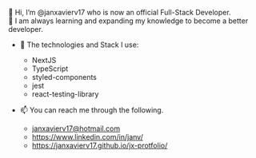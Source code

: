 👋 Hi, I’m @janxavierv17 who is now an official Full-Stack Developer. <br/>
🌱 I am always learning and expanding my knowledge to become a better developer.
- 👀 The technologies and Stack I use:
  - NextJS
  -  TypeScript
  -  styled-components
  -  jest
  -  react-testing-library


- 📫 You can reach me through the following.
  - janxavierv17@hotmail.com
  - https://www.linkedin.com/in/janv/
  - https://janxavierv17.github.io/jx-protfolio/

<!---
janxavierv17/janxavierv17 is a ✨ special ✨ repository because its `README.md` (this file) appears on your GitHub profile.
You can click the Preview link to take a look at your changes.
--->
